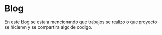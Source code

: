 # Blog
En este blog se estara mencionando que trabajos se realizo o que proyecto se hicieron y se compartira algo de codigo.